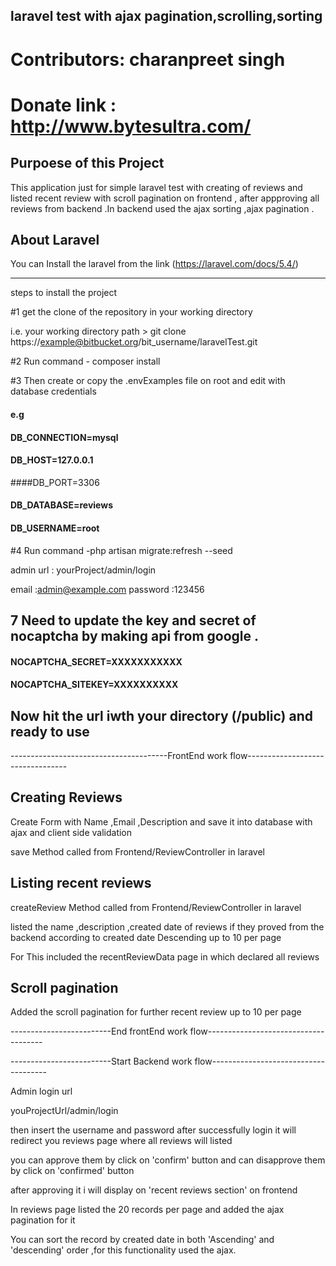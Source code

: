 ##  laravel test with ajax pagination,scrolling,sorting
# Contributors: charanpreet singh
# Donate link : http://www.bytesultra.com/

##  Purpoese of this Project 
This application  just for simple laravel test with creating of reviews and listed recent review with scroll pagination on frontend , after appproving all reviews from backend .In backend used the ajax sorting ,ajax pagination .


## About Laravel
 You can Install the laravel from the link (https://laravel.com/docs/5.4/)




-------------------------------------------------------------------------------------------------------------------
steps to install the project 

#1  get the clone of the repository in your working directory

i.e. your working directory path > git clone  https://example@bitbucket.org/bit_username/laravelTest.git

#2 Run command - composer install 

#3 Then create or copy the .envExamples file on root and edit with database credentials

#### e.g 
#### DB_CONNECTION=mysql
#### DB_HOST=127.0.0.1
####DB_PORT=3306
#### DB_DATABASE=reviews
#### DB_USERNAME=root


#4 Run command -php artisan migrate:refresh --seed



admin url  : yourProject/admin/login

email :admin@example.com
password :123456

## 7 Need to update the key and secret of nocaptcha by making api from google .
#### NOCAPTCHA_SECRET=XXXXXXXXXXX
#### NOCAPTCHA_SITEKEY=XXXXXXXXXX


## Now hit the url iwth your directory (/public) and ready to use

---------------------------------------FrontEnd work flow---------------------------------
## Creating Reviews 

Create Form with Name ,Email ,Description and save it into database with ajax and client side validation

save Method called from Frontend/ReviewController in laravel 

## Listing recent reviews
createReview  Method called from Frontend/ReviewController in laravel  

listed the name ,description ,created date of reviews if they proved from the backend  according to created date Descending up to 10 per page

For This included the recentReviewData page in which declared all reviews

## Scroll pagination 

Added the scroll pagination for further recent review up to 10 per page

-------------------------End frontEnd work flow-------------------------------------

-------------------------Start Backend work flow-------------------------------------

Admin login url 

youProjectUrl/admin/login

then insert the username and password after successfully login it will redirect you reviews page where all reviews will listed 

you can approve them by click on 'confirm' button and can  disapprove them by click on 'confirmed' button 

after approving it i will display on 'recent reviews section' on frontend 

In reviews page listed the 20 records per page and added the ajax pagination for it 

You can sort the record by created date in both 'Ascending' and 'descending' order ,for this functionality used the ajax.









